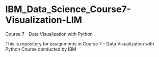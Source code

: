 # IBM_Data_Science_Course7-Visualization-LIM
Course 7 - Data Visualization with Python

This is repository for assignments in Course 7 - Data Visualization with Python 
Course conducted by IBM
